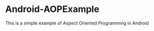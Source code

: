 Android-AOPExample
==================

This is a simple example of Aspect Oriented Programming in Android

